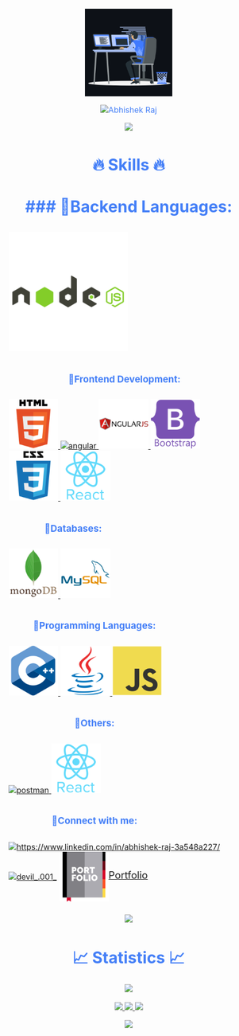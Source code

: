 
<p align="center"><img src="animation.gif" width="35%"></p>
<div style=" font-size: medium; color: #447ff7" align=center>

  <img src="https://readme-typing-svg.herokuapp.com?font=Roboto&size=30&color=2046F7&center=true&vCenter=true&width=800&lines=%E2%9C%A8%F0%9F%8E%80+%F0%9D%90%BB%F0%9D%91%92%F0%9D%93%8E%E2%9D%A2+%F0%9D%90%BC%F0%9D%93%89'%F0%9D%93%88++%F0%9D%92%9C%F0%9D%92%B7%F0%9D%92%BD%F0%9D%92%BE%F0%9D%93%88%F0%9D%92%BD%F0%9D%91%92%F0%9D%93%80+%F0%9D%91%85%F0%9D%92%B6%F0%9D%92%BF%F0%9F%91%8B%F0%9F%8F%BB++%E2%9C%A8%F0%9F%8E%80;%F0%9D%90%BC'%F0%9D%93%82+%F0%9D%92%B6+%F0%9D%92%B2%F0%9D%91%92%F0%9D%92%B7+%F0%9D%92%9F%F0%9D%91%92%F0%9D%93%8B%F0%9D%91%92%F0%9D%93%81%F0%9D%91%9C%F0%9D%93%85%F0%9D%91%92%F0%9D%93%87+%F0%9D%92%B6%F0%9D%93%83%F0%9D%92%B9+%F0%9D%92%AB%F0%9D%93%87%F0%9D%91%9C%F0%9D%91%94%F0%9D%93%87%F0%9D%92%B6%F0%9D%93%82%F0%9D%93%82%F0%9D%91%92%F0%9D%93%87+%F0%9F%91%A8%F0%9F%8F%BB%E2%80%8D%F0%9F%92%BB" alt="Abhishek Raj" width="650" height="55">

<p  align="center">
<img src="https://user-images.githubusercontent.com/73097560/115834477-dbab4500-a447-11eb-908a-139a6edaec5c.gif">             
<br>

# 🔥 Skills 🔥

<h1>### 🔹Backend Languages:</h1>

<p align="left" style="padding:10px;">
    <a href="https://nodejs.org" target="_blank" rel="noreferrer"> <img src="https://raw.githubusercontent.com/devicons/devicon/master/icons/nodejs/nodejs-original-wordmark.svg" alt="nodejs" width="240" height="240"/> </a>
    
</p>

### 🔹Frontend Development:ㅤ
<p align="left" style="padding:10px;">
    <a href="https://www.w3.org/html/" target="_blank" rel="noreferrer"> <img src="https://raw.githubusercontent.com/devicons/devicon/master/icons/html5/html5-original-wordmark.svg" alt="html5" width="100" height="100"/> </a>
    <a href="https://angular.io" target="_blank" rel="noreferrer"> <img src="https://angular.io/assets/images/logos/angular/angular.svg" alt="angular" width="100" height="100"/> </a> 
    <a href="https://angular.io" target="_blank" rel="noreferrer"> <img src="https://raw.githubusercontent.com/devicons/devicon/master/icons/angularjs/angularjs-original-wordmark.svg" alt="angularjs" width="100" height="100"/> </a> 
    <a href="https://getbootstrap.com" target="_blank" rel="noreferrer"> <img src="https://raw.githubusercontent.com/devicons/devicon/master/icons/bootstrap/bootstrap-plain-wordmark.svg" alt="bootstrap" width="100" height="100"/> </a>
    <a href="https://www.w3schools.com/css/" target="_blank" rel="noreferrer"> <img src="https://raw.githubusercontent.com/devicons/devicon/master/icons/css3/css3-original-wordmark.svg" alt="css3" width="100" height="100"/> </a>
    <a href="https://reactjs.org/" target="_blank" rel="noreferrer"> <img src="https://raw.githubusercontent.com/devicons/devicon/master/icons/react/react-original-wordmark.svg" alt="react" width="100" height="100"/> </a>
</p>

### 🔹Databases:ㅤㅤㅤㅤㅤㅤㅤㅤㅤㅤㅤㅤㅤ
<p align="left" style="padding:10px;"> 
    <a href="https://www.mongodb.com/" target="_blank" rel="noreferrer"> <img src="https://raw.githubusercontent.com/devicons/devicon/master/icons/mongodb/mongodb-original-wordmark.svg" alt="mongodb" width="100" height="100"/> </a> 
    <a href="https://www.mysql.com/" target="_blank" rel="noreferrer"> <img src="https://raw.githubusercontent.com/devicons/devicon/master/icons/mysql/mysql-original-wordmark.svg" alt="mysql" width="100" height="100"/> </a>
</p>

### 🔹Programming Languages:ㅤㅤㅤㅤㅤㅤㅤㅤ
<p align="left" style="padding:10px;"> 
    <a href="https://www.w3schools.com/cpp/" target="_blank" rel="noreferrer"> <img src="https://raw.githubusercontent.com/devicons/devicon/master/icons/cplusplus/cplusplus-original.svg" alt="cplusplus" width="100" height="100"/> </a>
    <a href="https://www.java.com" target="_blank" rel="noreferrer"> <img src="https://raw.githubusercontent.com/devicons/devicon/master/icons/java/java-original.svg" alt="java" width="100" height="100"/> </a> 
    <a href="https://developer.mozilla.org/en-US/docs/Web/JavaScript" target="_blank" rel="noreferrer"> <img src="https://raw.githubusercontent.com/devicons/devicon/master/icons/javascript/javascript-original.svg" alt="javascript" width="100" height="100"/> </a> 
</p>

### 🔹Others:ㅤㅤㅤㅤㅤㅤㅤㅤ
<p align="left" style="padding:10px;"> 
    <a href="https://postman.com" target="_blank" rel="noreferrer"> <img src="https://www.vectorlogo.zone/logos/getpostman/getpostman-icon.svg" alt="postman" width="100" height="100"/> </a> 
    <a href="https://reactjs.org/" target="_blank" rel="noreferrer"> <img src="https://raw.githubusercontent.com/devicons/devicon/master/icons/react/react-original-wordmark.svg" alt="react" width="100" height="100"/> </a> 
</p>

### 🔹Connect with me:ㅤㅤㅤㅤㅤㅤㅤㅤ
 <p align="left" style="padding:10px;">
    <a href="https://linkedin.com/in/https://www.linkedin.com/in/abhishek-raj-3a548a227/" target="blank"><img align="center" src="https://raw.githubusercontent.com/rahuldkjain/github-profile-readme-generator/master/src/images/icons/Social/linked-in-alt.svg" alt="https://www.linkedin.com/in/abhishek-raj-3a548a227/" height="30" width="100" /></a>
    <a href="https://instagram.com/devil_.001_" target="blank"><img align="center" src="https://raw.githubusercontent.com/rahuldkjain/github-profile-readme-generator/master/src/images/icons/Social/instagram.svg" alt="devil_.001_" height="30" width="100" /></a>
    <a href="https://portfolio-by-abhishek.herokuapp.com/" target="blank"><img align="center" src="portfolio.png" alt="Portfolio" height="100" width="100" /><span style="font-size: 20px;text-decoration: none;">Portfolio</span></a>

 </p>




<p  align="center">
<img src="https://user-images.githubusercontent.com/73097560/115834477-dbab4500-a447-11eb-908a-139a6edaec5c.gif">             
<br>

# 📈 Statistics 📈
![](https://komarev.com/ghpvc/?username=avisekraj&color=447ff7&label=Visitor+count)

<p align="center">
  <a href="https://github.com/avisekraj">
    <img src="https://github-readme-stats.vercel.app/api?username=avisekraj&show_icons=true&theme=github_dark&hide_border=true" />
    <img src="https://github-readme-streak-stats.herokuapp.com/?user=avisekraj&theme=github-dark-blue&hide_border=true" />
    <img src="https://activity-graph.herokuapp.com/graph?username=avisekraj&theme=react-dark" />
  </a>
</p>


<p  align="center">
<img src="https://user-images.githubusercontent.com/73097560/115834477-dbab4500-a447-11eb-908a-139a6edaec5c.gif">             
<br>

</div>

